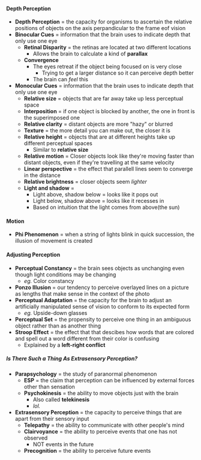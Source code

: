 #### Depth Perception
- **Depth Perception** = the capacity for organisms to ascertain the relative positions of objects on the axis perpandicular to the frame eof vision
- **Binocular Cues** = information that the brain uses to indicate depth that only use one eye
    * **Retinal Disparity** = the retinas are located at two different locations
        + Allows the brain to calculate a kind of **parallax**
    * **Convergence**
        + The eyes retreat if the object being focused on is very close
            - Trying to get a larger distance so it can perceive depth better
        + The brain can *feel* this
- **Monocular Cues** = information that the brain uses to indicate depth that only use one eye
    * **Relative size** = objects that are far away take up less perceptual space
    * **Interposition** = if one object is blocked by another, the one in front is the superimposed one
    * **Relative clarity** = distant objects are more "hazy" or blurred
    * **Texture** = the more detail you can make out, the closer it is
    * **Relative height** = objects that are at different heights take up different perceptual spaces
        + Similar to **relative size**
    * **Relative motion** = Closer objects look like they're moving faster than distant objects, even if they're travelling at the same velocity
    * **Linear perspective** = the effect that parallell lines seem to converge in the distance
    * **Relative brightness** = closer objects seem *lighter*
    * **Light and shadow** = 
        + Light above, shadow below = looks like it pops out
        + Light below, shadow above = looks like it recesses in
        + Based on intuition that the light comes from above(the sun)

#### Motion
- **Phi Phenomenon** = when a string of lights blink in quick succession, the illusion of movement is created

#### Adjusting Perception
- **Perceptual Constancy** = the brain sees objects as unchanging even though light conditions may be changing
    * *eg.* Color constancy
- **Ponzo Illusion** = our tendency to perceive overlayed lines on a picture as lengths that make sense in the context of the photo
- **Perceptual Adaptation** = the capacity for the brain to adjust an artificially manipulated sense of vision to conform to its expected form
    * *eg.* Upside-down glasses
- **Perceptual Set** = the propensity to perceive one thing in an ambiguous object rather than as another thing
- **Stroop Effect** = the effect that that descibes how words that are colored and spell out a word different from their color is confusing
    * Explained by a **left-right conflict**

##### Is There Such a Thing As Extrasensory Perception?
- **Parapsychology** = the study of paranormal phenomenon
    * **ESP** = the claim that perception can be influenced by external forces other than sensation
    * **Psychokinesis** = the ability to move objects just with the brain
        + Also called **telekinesis**
        + *lol.*
- **Extrasensory Perception** = the capacity to perceive things that are apart from their sensory input
    * **Telepathy** = the ability to communicate with other people's mind
    * **Clairvoyance** = the ability to perceive events that one has not observed
        + NOT events in the future
    * **Precognition** = the ability to perceive future events
